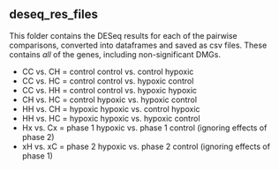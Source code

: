 ## deseq_res_files

This folder contains the DESeq results for each of the pairwise comparisons, converted into dataframes and saved as csv files. These contains *all* of the genes, including non-significant DMGs. 

- CC vs. CH = control control vs. control hypoxic
- CC vs. HC = control control vs. hypoxic control
- CC vs. HH = control control vs. hypoxic hypoxic
- CH vs. HC = control hypoxic vs. hypoxic control
- HH vs. CH = hypoxic hypoxic vs. control hypoxic
- HH vs. HC = hypoxic hypoxic vs. hypoxic control
- Hx vs. Cx = phase 1 hypoxic vs. phase 1 control (ignoring effects of phase 2)
- xH vs. xC = phase 2 hypoxic vs. phase 2 control (ignoring effects of phase 1)
